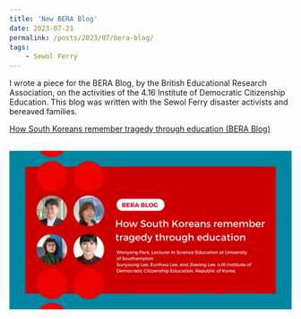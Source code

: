 ```yaml
---
title: 'New BERA Blog'
date: 2023-07-21
permalink: /posts/2023/07/bera-blog/
tags:
    - Sewol Ferry
---
```


I wrote a piece for the BERA Blog, by the British Educational Research Association, on the activities of the 4.16 Institute of Democratic Citizenship Education. This blog was written with the Sewol Ferry disaster activists and bereaved families. <!--more-->

[How South Koreans remember tragedy through education (BERA Blog)](https://www.bera.ac.uk/blog/how-south-koreans-remember-tragedy-through-education) <br/><br/>

<img src='/images/berablog.jpeg'>